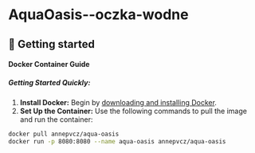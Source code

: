 # AquaOasis--oczka-wodne

## 🔧 Getting started

#### Docker Container Guide

##### Getting Started Quickly:
1. **Install Docker:** Begin by [downloading and installing Docker](https://docs.docker.com/get-docker/).
2.  **Set Up the Container:**
   Use the following commands to pull the image and run the container:

```sh
docker pull annepvcz/aqua-oasis
docker run -p 8080:8080 --name aqua-oasis annepvcz/aqua-oasis
```
